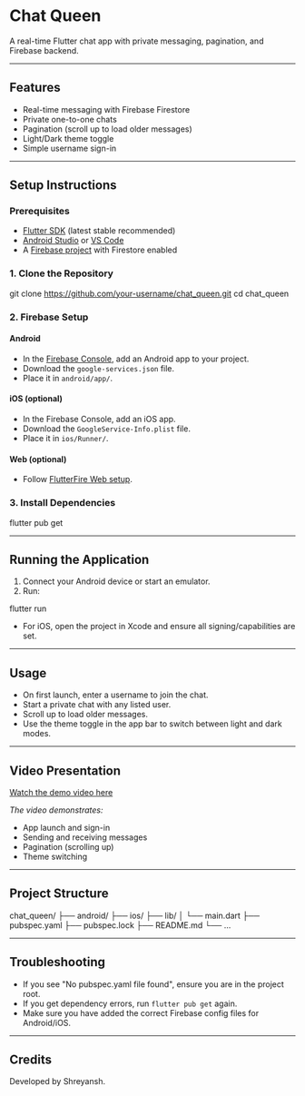 # Chat Queen

A real-time Flutter chat app with private messaging, pagination, and Firebase backend.

---

## Features

- Real-time messaging with Firebase Firestore
- Private one-to-one chats
- Pagination (scroll up to load older messages)
- Light/Dark theme toggle
- Simple username sign-in

---

## Setup Instructions

### Prerequisites

- [Flutter SDK](https://flutter.dev/docs/get-started/install) (latest stable recommended)
- [Android Studio](https://developer.android.com/studio) or [VS Code](https://code.visualstudio.com/)
- A [Firebase project](https://console.firebase.google.com/) with Firestore enabled

### 1. Clone the Repository

git clone https://github.com/your-username/chat_queen.git
cd chat_queen


### 2. Firebase Setup

#### Android
- In the [Firebase Console](https://console.firebase.google.com/), add an Android app to your project.
- Download the `google-services.json` file.
- Place it in `android/app/`.

#### iOS (optional)
- In the Firebase Console, add an iOS app.
- Download the `GoogleService-Info.plist` file.
- Place it in `ios/Runner/`.

#### Web (optional)
- Follow [FlutterFire Web setup](https://firebase.flutter.dev/docs/overview/).

### 3. Install Dependencies

flutter pub get


---

## Running the Application

1. Connect your Android device or start an emulator.
2. Run:

flutter run


- For iOS, open the project in Xcode and ensure all signing/capabilities are set.

---

## Usage

- On first launch, enter a username to join the chat.
- Start a private chat with any listed user.
- Scroll up to load older messages.
- Use the theme toggle in the app bar to switch between light and dark modes.

---

## Video Presentation

[Watch the demo video here](https://your-video-link)

*The video demonstrates:*
- App launch and sign-in
- Sending and receiving messages
- Pagination (scrolling up)
- Theme switching

---

## Project Structure

chat_queen/
├── android/
├── ios/
├── lib/
│ └── main.dart
├── pubspec.yaml
├── pubspec.lock
├── README.md
└── ...


---

## Troubleshooting

- If you see "No pubspec.yaml file found", ensure you are in the project root.
- If you get dependency errors, run `flutter pub get` again.
- Make sure you have added the correct Firebase config files for Android/iOS.

---


## Credits

Developed by Shreyansh.
